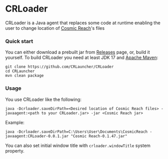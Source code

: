 # CRLoader

CRLoader is a Java agent that replaces some code at runtime enabling the user to change location of
[Cosmic Reach](https://finalforeach.itch.io/cosmic-reach)'s files

### Quick start

You can either download a prebuilt jar from [Releases](https://github.com/CRLauncher/CRLoader/releases) page, or, build it yourself. To build CRLoader you need at least JDK 17 and
[Apache Maven](https://maven.apache.org/):
```shell
git clone https://github.com/CRLauncher/CRLoader
cd CRLauncher
mvn clean package
```

### Usage

You use CRLoader like the following:
```shell
java -Dcrloader.saveDirPath=<Desired location of Cosmic Reach files> -javaagent:<path to your CRLoader.jar> -jar <Cosmic Reach jar>
```

Example:
```shell
java -Dcrloader.saveDirPath=C:\Users\User\Documents\CosmicReach -javaagent:CRLoader-0.0.1.jar "Cosmic Reach-0.1.47.jar"
```

You can also set initial window title with `crloader.windowTitle` system property.